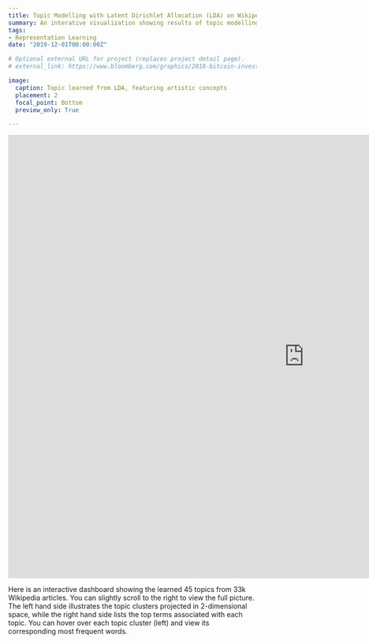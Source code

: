 ```yaml
---
title: Topic Modelling with Latent Dirichlet Allocation (LDA) on Wikipedia Articles
summary: An interative visualization showing results of topic modelling on 33k Wikipedia articles
tags:
- Representation Learning
date: "2019-12-01T00:00:00Z"

# Optional external URL for project (replaces project detail page).
# external_link: https://www.bloomberg.com/graphics/2018-bitcoin-investment/

image:
  caption: Topic learned from LDA, featuring artistic concepts
  placement: 2
  focal_point: Bottom
  preview_only: True

---
```


<iframe width="1200" height="900" name="iframe" src="https://raw.githack.com/nhuang37/academic-kickstart/master/content/project/LDA/LDAvis_all.html" frameborder="0" ></iframe>

Here is an interactive dashboard showing the learned 45 topics from 33k Wikipedia articles. You can slightly scroll to the right to view the full picture. The left hand side illustrates the topic clusters projected in 2-dimensional space, while the right hand side lists the top terms associated with each topic. You can hover over each topic cluster (left) and view its corresponding most frequent words. 
